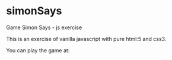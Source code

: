 # simonSays
Game Simon Says - js exercise

This is an exercise of vanilla javascript with pure html:5 and css3.

You can play the game at:
  
